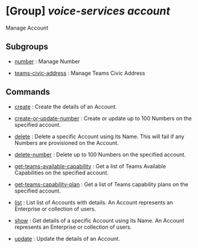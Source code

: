 # [Group] _voice-services account_

Manage Account

## Subgroups

- [number](/Commands/voice-services/account/number/readme.md)
: Manage Number

- [teams-civic-address](/Commands/voice-services/account/teams-civic-address/readme.md)
: Manage Teams Civic Address

## Commands

- [create](/Commands/voice-services/account/_create.md)
: Create the details of an Account.

- [create-or-update-number](/Commands/voice-services/account/_create-or-update-number.md)
: Create or update up to 100 Numbers on the specified account.

- [delete](/Commands/voice-services/account/_delete.md)
: Delete a specific Account using its Name. This will fail if any Numbers are provisioned on the Account.

- [delete-number](/Commands/voice-services/account/_delete-number.md)
: Delete up to 100 Numbers on the specified account.

- [get-teams-available-capability](/Commands/voice-services/account/_get-teams-available-capability.md)
: Get a list of Teams Available Capabilities on the specified account.

- [get-teams-capability-plan](/Commands/voice-services/account/_get-teams-capability-plan.md)
: Get a list of Teams capability plans on the specified account.

- [list](/Commands/voice-services/account/_list.md)
: List list of Accounts with details. An Account represents an Enterprise or collection of users.

- [show](/Commands/voice-services/account/_show.md)
: Get details of a specific Account using its Name. An Account represents an Enterprise or collection of users.

- [update](/Commands/voice-services/account/_update.md)
: Update the details of an Account.
